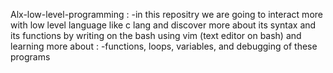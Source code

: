 Alx-low-level-programming :
-in this repositry we are going to interact more with low level language like c lang and discover more about its syntax and its functions by writing on the bash using vim (text editor on bash) and learning more about :
-functions, loops, variables, and debugging of these programs
